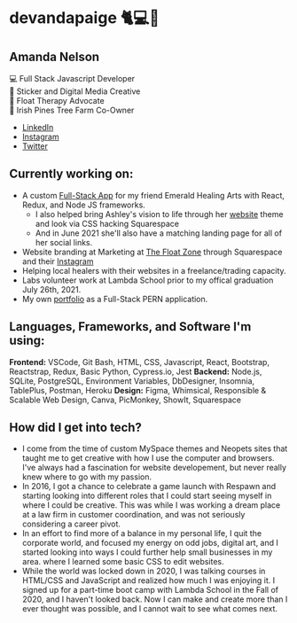 # devandapaige 🐈💻🌱
## Amanda Nelson  
💻 Full Stack Javascript Developer  
🎨 Sticker and Digital Media Creative  
🌊 Float Therapy Advocate  
🌲 Irish Pines Tree Farm Co-Owner  
* [LinkedIn](https://www.linkedin.com/in/devandapaige/)
* [Instagram](https://www.instagram.com/devandapaige/)
* [Twitter](https://twitter.com/andapaige)

## Currently working on:
* A custom [Full-Stack App](https://emeraldhealingarts.vercel.app/) for my friend Emerald Healing Arts with React, Redux, and Node JS frameworks. 
  * I also helped bring Ashley's vision to life through her [website](https://emeraldhealingarts.net/) theme and look via CSS hacking Squarespace
  * And in June 2021 she'll also have a matching landing page for all of her social links.
* Website branding at Marketing at [The Float Zone](https://myfloatzone.com) through Squarespace and their [Instagram](http://instagram.com/myfloatzone)
* Helping local healers with their websites in a freelance/trading capacity.
* Labs volunteer work at Lambda School prior to my offical graduation July 26th, 2021. 
* My own [portfolio](http://www.amanda-nelson.com) as a Full-Stack PERN application.

## Languages, Frameworks, and Software I'm using:
**Frontend:** VSCode, Git Bash, HTML, CSS, Javascript, React, Bootstrap, Reactstrap, Redux, Basic Python, Cypress.io, Jest
**Backend:** Node.js, SQLite, PostgreSQL, Environment Variables, DbDesigner, Insomnia, TablePlus, Postman, Heroku
**Design:** Figma, Whimsical, Responsible & Scalable Web Design, Canva, PicMonkey, ShowIt, Squarespace

## How did I get into tech?
* I come from the time of custom MySpace themes and Neopets sites that taught me to get creative with how I use the computer and browsers. I've always had a fascination for website developement, but never really knew where to go with my passion.
* In 2016, I got a chance to celebrate a game launch with Respawn and starting looking into different roles that I could start seeing myself in where I could be creative. This was while I was working a dream place at a law firm in customer coordination, and was not seriously considering a career pivot.
* In an effort to find more of a balance in my personal life, I quit the corporate world, and focused my energy on odd jobs, digital art, and I started looking into ways I could further help small businesses in my area. where I learned some basic CSS to edit websites.
* While the world was locked down in 2020, I was talking courses in HTML/CSS and JavaScript and realized how much I was enjoying it. I signed up for a part-time boot camp with Lambda School in the Fall of 2020, and I haven't looked back. Now I can make and create more than I ever thought was possible, and I cannot wait to see what comes next.
